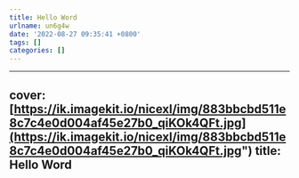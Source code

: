 ```yaml
---
title: Hello Word
urlname: un6g4w
date: '2022-08-27 09:35:41 +0800'
tags: []
categories: []
---
```


---
cover: [https://ik.imagekit.io/nicexl/img/883bbcbd511e8c7c4e0d004af45e27b0_qiKOk4QFt.jpg](https://ik.imagekit.io/nicexl/img/883bbcbd511e8c7c4e0d004af45e27b0_qiKOk4QFt.jpg")
title: Hello Word
---
